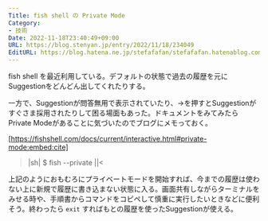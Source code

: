 ```yaml
---
Title: fish shell の Private Mode
Category:
- 技術
Date: 2022-11-18T23:40:49+09:00
URL: https://blog.stenyan.jp/entry/2022/11/18/234049
EditURL: https://blog.hatena.ne.jp/stefafafan/stefafafan.hatenablog.com/atom/entry/4207112889937756161
---
```


fish shell を最近利用している。デフォルトの状態で過去の履歴を元にSuggestionをどんどん出してくれたりする。

一方で、Suggestionが問答無用で表示されていたり、→を押すとSuggestionがすぐさま採用されたりして困る場面もあった。ドキュメントをみてみたらPrivate Modeがあることに気づいたのでブログにメモっておく。

[https://fishshell.com/docs/current/interactive.html#private-mode:embed:cite]

>|sh|
$ fish --private
||<

上記のようにおもむろにプライベートモードを開始すれば、今までの履歴は使わない上に新規で履歴に書き込まない状態に入る。画面共有しながらターミナルをみせる時や、手順書からコマンドをコピペして慎重に実行したいときなどに便利そう。終わったら <code>exit</code> すればもとの履歴を使ったSuggestionが使える。

